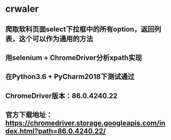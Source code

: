 # crwaler
## 爬取软科页面select下拉框中的所有option，返回列表，这个可以作为通用的方法
## 用selenium + ChromeDriver分析xpath实现
## 在Python3.6 + PyCharm2018下测试通过

## ChromeDriver版本：86.0.4240.22
## 官方下载地址： https://chromedriver.storage.googleapis.com/index.html?path=86.0.4240.22/
